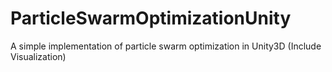 # ParticleSwarmOptimizationUnity
A simple implementation of particle swarm optimization in Unity3D (Include Visualization)
